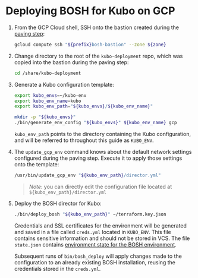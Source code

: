 # Deploying BOSH for Kubo on GCP

1. From the GCP Cloud shell, SSH onto the bastion created during the [paving step](paving.md):

    ```bash
    gcloud compute ssh "${prefix}bosh-bastion" --zone ${zone}
    ```
    
1. Change directory to the root of the `kubo-deployment` repo, which was copied into the bastion during the paving step:

    ```bash
    cd /share/kubo-deployment
    ```
    
1. Generate a Kubo configuration template:

    ```bash
    export kubo_envs=~/kubo-env
    export kubo_env_name=kubo
    export kubo_env_path="${kubo_envs}/${kubo_env_name}"

    mkdir -p "${kubo_envs}"
    ./bin/generate_env_config "${kubo_envs}" ${kubo_env_name} gcp
    ```

    `kubo_env_path` points to the directory containing the Kubo configuration, and will be referred to throughout this guide as `KUBO_ENV`.

1. The `update_gcp_env` command knows about the default network settings configured during the paving step. Execute it to apply those settings onto the template:

    ```bash
    /usr/bin/update_gcp_env "${kubo_env_path}/director.yml" 
    ```

    > _Note_: you can directly edit the configuration file located at `${kubo_env_path}/director.yml`

1. Deploy the BOSH director for Kubo:
    
    ```bash
    ./bin/deploy_bosh "${kubo_env_path}" ~/terraform.key.json
    ```
    Credentials and SSL certificates for the environment will be generated and
    saved in a file called `creds.yml` located in `KUBO_ENV`. This file
    contains sensitive information and should not be stored in VCS. The file
    `state.json` contains 
    [environment state for the BOSH environment](https://bosh.io/docs/cli-envs.html#deployment-state).

    Subsequent runs of `bin/bosh_deploy` will apply changes made to
    the configuration to an already existing BOSH installation, reusing
    the credentials stored in the `creds.yml`.
